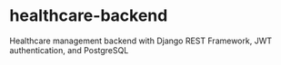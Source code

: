 # healthcare-backend
Healthcare management backend with Django REST Framework, JWT authentication, and PostgreSQL
